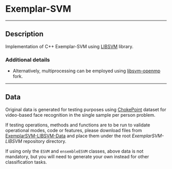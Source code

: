 # Exemplar-SVM

---

## Description

Implementation of C++ Exemplar-SVM using [LIBSVM](https://github.com/cjlin1/libsvm) library.

### Additional details

* Alternatively, multiprocessing can be employed using [libsvm-openmp](https://github.com/KenjiKyo/libsvm/tree/v322-openmp-win64-bins) fork.

---

## Data

Original data is generated for testing purposes using [ChokePoint](http://arma.sourceforge.net/chokepoint/) dataset for video-based face recognition in the single sample per person problem.

If testing operations, methods and functions are to be run to validate operational modes, code or features, please download files from [ExemplarSVM-LIBSVM-Data](https://drive.google.com/drive/folders/0Bw9khIGD6JbbRzFfVDJ3cFNTM3c?usp=sharing) and place them under the root *ExemplarSVM-LIBSVM* repository directory.

If using only the `ESVM` and `ensembleESVM` classes, above data is not mandatory, but you will need to generate your own instead for other classification tasks.